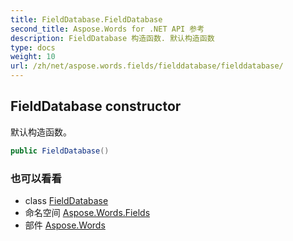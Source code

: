 ```yaml
---
title: FieldDatabase.FieldDatabase
second_title: Aspose.Words for .NET API 参考
description: FieldDatabase 构造函数. 默认构造函数
type: docs
weight: 10
url: /zh/net/aspose.words.fields/fielddatabase/fielddatabase/
---
```

## FieldDatabase constructor

默认构造函数。

```csharp
public FieldDatabase()
```

### 也可以看看

* class [FieldDatabase](../)
* 命名空间 [Aspose.Words.Fields](../../fielddatabase/)
* 部件 [Aspose.Words](../../../)


